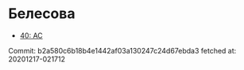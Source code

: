 # Белесова
- [40: AC](40.md)

Commit: b2a580c6b18b4e1442af03a130247c24d67ebda3
 fetched at: 20201217-021712
